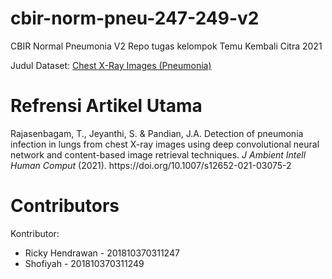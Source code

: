 # cbir-norm-pneu-247-249-v2
CBIR Normal Pneumonia V2
Repo tugas kelompok Temu Kembali Citra 2021

Judul Dataset: [Chest X-Ray Images (Pneumonia)](https://www.kaggle.com/paultimothymooney/chest-xray-pneumonia)

# Refrensi Artikel Utama
<div class="csl-entry">Rajasenbagam, T., Jeyanthi, S. & Pandian, J.A. Detection of pneumonia infection in lungs from chest X-ray images using deep convolutional neural network and content-based image retrieval techniques. <i>J Ambient Intell Human Comput</i> (2021). https://doi.org/10.1007/s12652-021-03075-2</div>

# Contributors
Kontributor:
* Ricky Hendrawan - 201810370311247
* Shofiyah - 201810370311249
